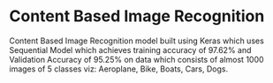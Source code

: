 # Content Based Image Recognition
Content Based Image Recognition model built using Keras which uses Sequential Model which achieves training accuracy of 97.62% and Validation Accuracy of 95.25% on data which consists of almost 1000 images of 5 classes viz: Aeroplane, Bike, Boats, Cars, Dogs.
